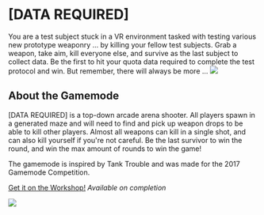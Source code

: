 # [DATA REQUIRED]
You are a test subject stuck in a VR environment tasked with testing various new prototype weaponry ... by killing your fellow test subjects. Grab a weapon, take aim, kill everyone else, and survive as the last subject to collect data. Be the first to hit your quota data required to complete the test protocol and win. But remember, there will always be more ...
![](http://i.imgur.com/EV1UEf6.png)

## About the Gamemode
[DATA REQUIRED] is a top-down arcade arena shooter. All players spawn in a generated maze and will need to find and pick up weapon drops to be able to kill other players. Almost all weapons can kill in a single shot, and can also kill yourself if you're not careful. Be the last survivor to win the round, and win the max amount of rounds to win the game!

The gamemode is inspired by Tank Trouble and was made for the 2017 Gamemode Competition.

[Get it on the Workshop!](http://steamcommunity.com/sharedfiles/filedetails/?id=1090992453)
_Available on completion_

![](http://i.imgur.com/pd2x7gw.png)
